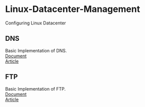 # Linux-Datacenter-Management

Configuring Linux Datacenter


## DNS
  Basic Implementation of DNS. \
  [Document](/DNS) \
  [Article]()
  
## FTP
  Basic Implementation of FTP. \
  [Document](/DNS) \
  [Article]()

